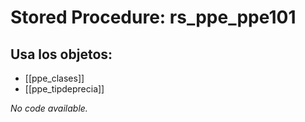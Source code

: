 # Stored Procedure: rs_ppe_ppe101

## Usa los objetos:
- [[ppe_clases]]
- [[ppe_tipdeprecia]]

*No code available.*
